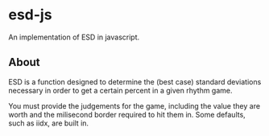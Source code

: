 # esd-js
An implementation of ESD in javascript.

## About
ESD is a function designed to determine the (best case) standard deviations necessary in order to get a certain percent in a given rhythm game.

You must provide the judgements for the game, including the value they are worth and the milisecond border required to hit them in.
Some defaults, such as iidx, are built in.
